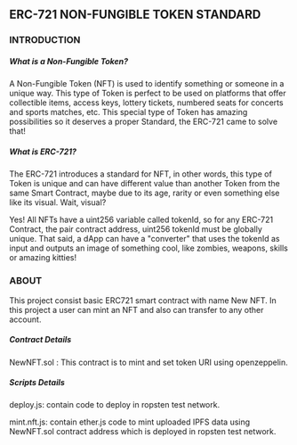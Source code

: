 ## ERC-721 NON-FUNGIBLE TOKEN STANDARD

### INTRODUCTION

##### What is a Non-Fungible Token?

A Non-Fungible Token (NFT) is used to identify something or someone in a unique way. This type of Token is perfect to be used on platforms that offer collectible items, access keys, lottery tickets, numbered seats for concerts and sports matches, etc. This special type of Token has amazing possibilities so it deserves a proper Standard, the ERC-721 came to solve that!

##### What is ERC-721?

The ERC-721 introduces a standard for NFT, in other words, this type of Token is unique and can have different value than another Token from the same Smart Contract, maybe due to its age, rarity or even something else like its visual. Wait, visual?

Yes! All NFTs have a uint256 variable called tokenId, so for any ERC-721 Contract, the pair contract address, uint256 tokenId must be globally unique. That said, a dApp can have a "converter" that uses the tokenId as input and outputs an image of something cool, like zombies, weapons, skills or amazing kitties!

### ABOUT 

This project consist basic ERC721 smart contract with name New NFT. In this project a user can mint an NFT and also can transfer to any other account. 

##### Contract Details

NewNFT.sol : This contract is to mint and set token URI using openzeppelin.

##### Scripts Details

deploy.js: contain code to deploy in ropsten test network.

mint.nft.js: contain ether.js code to mint uploaded IPFS data using NewNFT.sol contract address which is deployed in ropsten test network.
